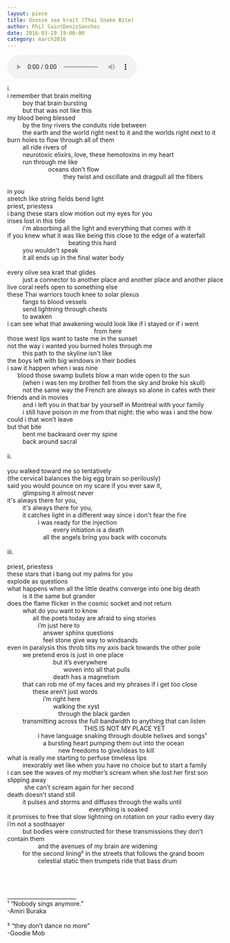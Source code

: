 ```yaml
---
layout: piece
title: Oxosse sea krait (Thai Snake Bite)
author: Phil SaintDenisSanchez
date: 2016-03-19 19:00:00
category: march2016
---
```

<audio controls>
  <source src="Oxosse_sea_krait.mp3" type="audio/mpeg">
Your browser does not support the audio element.
</audio>

<p>i.<br />
i remember that brain melting<br />
&nbsp;&nbsp;&nbsp;&nbsp;&nbsp;&nbsp;&nbsp;&nbsp;&nbsp;boy that brain bursting<br />
&nbsp;&nbsp;&nbsp;&nbsp;&nbsp;&nbsp;&nbsp;&nbsp;&nbsp;but that was not like this<br />
my blood being blessed<br />
&nbsp;&nbsp;&nbsp;&nbsp;&nbsp;&nbsp;&nbsp;&nbsp;&nbsp;by the tiny rivers the conduits ride between<br />
&nbsp;&nbsp;&nbsp;&nbsp;&nbsp;&nbsp;&nbsp;&nbsp;&nbsp;the earth and the world right next to it and the worlds right next to it<br />
burn holes to flow through all of them<br />
&nbsp;&nbsp;&nbsp;&nbsp;&nbsp;&nbsp;&nbsp;&nbsp;&nbsp;all ride rivers of<br />
&nbsp;&nbsp;&nbsp;&nbsp;&nbsp;&nbsp;&nbsp;&nbsp;&nbsp;neurotoxic elixirs, love, these hemotoxins in my heart<br />
&nbsp;&nbsp;&nbsp;&nbsp;&nbsp;&nbsp;&nbsp;&nbsp;&nbsp;run through me like<br />
&nbsp;&nbsp;&nbsp;&nbsp;&nbsp;&nbsp;&nbsp;&nbsp;&nbsp;&nbsp;&nbsp;&nbsp;&nbsp;&nbsp;&nbsp;&nbsp;&nbsp;&nbsp;&nbsp;&nbsp;&nbsp;&nbsp;&nbsp;&nbsp;oceans don&#39;t flow<br />
&nbsp;&nbsp;&nbsp;&nbsp;&nbsp;&nbsp;&nbsp;&nbsp;&nbsp;&nbsp;&nbsp;&nbsp;&nbsp;&nbsp;&nbsp;&nbsp;&nbsp;&nbsp;&nbsp;&nbsp;&nbsp;&nbsp;&nbsp;&nbsp;&nbsp;&nbsp;&nbsp;&nbsp;&nbsp;&nbsp;&nbsp;&nbsp;&nbsp;they twist and oscillate and dragpull all the fibers<br />
<br />
in you<br />
stretch like string fields bend light<br />
priest, priestess<br />
i bang these stars slow motion out my eyes for you<br />
irises lost in this tide<br />
&nbsp;&nbsp;&nbsp;&nbsp;&nbsp;&nbsp;&nbsp;&nbsp;&nbsp;i&#39;m absorbing all the light and everything that comes with it<br />
if you knew what it was like being this close to the edge of a waterfall<br />
&nbsp;&nbsp;&nbsp;&nbsp;&nbsp;&nbsp;&nbsp;&nbsp;&nbsp;&nbsp;&nbsp;&nbsp;&nbsp;&nbsp;&nbsp;&nbsp;&nbsp;&nbsp;&nbsp;&nbsp;&nbsp;&nbsp;&nbsp;&nbsp;&nbsp;&nbsp;&nbsp;&nbsp;&nbsp;&nbsp;&nbsp;&nbsp;&nbsp;&nbsp;&nbsp;&nbsp;beating this hard<br />
&nbsp;&nbsp;&nbsp;&nbsp;&nbsp;&nbsp;&nbsp;&nbsp;&nbsp;you wouldn&#39;t speak<br />
&nbsp;&nbsp;&nbsp;&nbsp;&nbsp;&nbsp;&nbsp;&nbsp;&nbsp;it all ends up in the final water body<br />
<br />
every olive sea krait that glides<br />
&nbsp;&nbsp;&nbsp;&nbsp;&nbsp;&nbsp;&nbsp;&nbsp;&nbsp;just a connector to another place and another place and another place<br />
live coral reefs open to something else<br />
these Thai warriors touch knee to solar plexus<br />
&nbsp;&nbsp;&nbsp;&nbsp;&nbsp;&nbsp;&nbsp;&nbsp;&nbsp;fangs to blood vessels<br />
&nbsp;&nbsp;&nbsp;&nbsp;&nbsp;&nbsp;&nbsp;&nbsp;&nbsp;send lightning through chests<br />
&nbsp;&nbsp;&nbsp;&nbsp;&nbsp;&nbsp;&nbsp;&nbsp;&nbsp;to awaken<br />
i can see what that awakening would look like if i stayed or if i went<br />
&nbsp;&nbsp;&nbsp;&nbsp;&nbsp;&nbsp;&nbsp;&nbsp;&nbsp;&nbsp;&nbsp;&nbsp;&nbsp;&nbsp;&nbsp;&nbsp;&nbsp;&nbsp;&nbsp;&nbsp;&nbsp;&nbsp;&nbsp;&nbsp;&nbsp;&nbsp;&nbsp;&nbsp;&nbsp;&nbsp;&nbsp;&nbsp;&nbsp;&nbsp;&nbsp;&nbsp;&nbsp;&nbsp;&nbsp;&nbsp;&nbsp;&nbsp;&nbsp;&nbsp;&nbsp;&nbsp;&nbsp;&nbsp;&nbsp;&nbsp;&nbsp;from here<br />
those west lips want to taste me in the sunset<br />
not the way i wanted you burned holes through me<br />
&nbsp;&nbsp;&nbsp;&nbsp;&nbsp;&nbsp;&nbsp;&nbsp;&nbsp;this path to the skyline isn&#39;t like<br />
the boys left with big windows in their bodies<br />
i saw it happen when i was nine<br />
&nbsp;&nbsp;&nbsp;&nbsp;&nbsp;&nbsp;blood those swamp bullets blow a man wide open to the sun<br />
&nbsp;&nbsp;&nbsp;&nbsp;&nbsp;&nbsp;&nbsp;&nbsp;&nbsp;(when i was ten my brother fell from the sky and broke his skull)<br />
&nbsp;&nbsp;&nbsp;&nbsp;&nbsp;&nbsp;&nbsp;&nbsp;&nbsp;not the same way the French are always so alone in caf&eacute;s with their friends and in movies<br />
&nbsp;&nbsp;&nbsp;&nbsp;&nbsp;&nbsp;&nbsp;&nbsp;&nbsp;and i left you in that bar by yourself in Montreal with your family<br />
&nbsp;&nbsp;&nbsp;&nbsp;&nbsp;&nbsp;&nbsp;&nbsp;&nbsp;i still have poison in me from that night: the who was i and the how could i that won&rsquo;t leave<br />
but that bite<br />
&nbsp;&nbsp;&nbsp;&nbsp;&nbsp;&nbsp;&nbsp;&nbsp;&nbsp;bent me backward over my spine<br />
&nbsp;&nbsp;&nbsp;&nbsp;&nbsp;&nbsp;&nbsp;&nbsp;&nbsp;back around sacral<br />
<br />
ii.<br />
<br />
you walked toward me so tentatively<br />
(the cervical balances the big egg brain so perilously)<br />
said you would pounce on my scare if you ever saw it,<br />
&nbsp;&nbsp;&nbsp;&nbsp;&nbsp;&nbsp;&nbsp;&nbsp;&nbsp;glimpsing it almost never<br />
it&#39;s always there for you,<br />
&nbsp;&nbsp;&nbsp;&nbsp;&nbsp;&nbsp;&nbsp;&nbsp;&nbsp;it&#39;s always there for you,<br />
&nbsp;&nbsp;&nbsp;&nbsp;&nbsp;&nbsp;&nbsp;&nbsp;&nbsp;it catches light in a different way since i don&#39;t fear the fire<br />
&nbsp;&nbsp;&nbsp;&nbsp;&nbsp;&nbsp;&nbsp;&nbsp;&nbsp;&nbsp;&nbsp;&nbsp;&nbsp;&nbsp;&nbsp;&nbsp;&nbsp;&nbsp;i was ready for the injection<br />
&nbsp;&nbsp;&nbsp;&nbsp;&nbsp;&nbsp;&nbsp;&nbsp;&nbsp;&nbsp;&nbsp;&nbsp;&nbsp;&nbsp;&nbsp;&nbsp;&nbsp;&nbsp;&nbsp;&nbsp;&nbsp;&nbsp;&nbsp;&nbsp;&nbsp;&nbsp;&nbsp;every initiation is a death<br />
&nbsp;&nbsp;&nbsp;&nbsp;&nbsp;&nbsp;&nbsp;&nbsp;&nbsp;&nbsp;&nbsp;&nbsp;&nbsp;&nbsp;&nbsp;&nbsp;&nbsp;&nbsp;&nbsp;&nbsp;&nbsp;all the angels bring you back with coconuts<br />
<br />
iii.<br />
<br />
priest, priestess<br />
these stars that i bang out my palms for you<br />
explode as questions<br />
what happens when all the little deaths converge into one big death<br />
&nbsp;&nbsp;&nbsp;&nbsp;&nbsp;&nbsp;&nbsp;&nbsp;&nbsp;is it the same but grander<br />
does the flame flicker in the cosmic socket and not return<br />
&nbsp;&nbsp;&nbsp;&nbsp;&nbsp;&nbsp;&nbsp;&nbsp;&nbsp;what do you want to know<br />
&nbsp;&nbsp;&nbsp;&nbsp;&nbsp;&nbsp;&nbsp;&nbsp;&nbsp;&nbsp;&nbsp;&nbsp;&nbsp;&nbsp;&nbsp;all the poets today are afraid to sing stories<br />
&nbsp;&nbsp;&nbsp;&nbsp;&nbsp;&nbsp;&nbsp;&nbsp;&nbsp;&nbsp;&nbsp;&nbsp;&nbsp;&nbsp;&nbsp;&nbsp;&nbsp;&nbsp;i&rsquo;m just here to<br />
&nbsp;&nbsp;&nbsp;&nbsp;&nbsp;&nbsp;&nbsp;&nbsp;&nbsp;&nbsp;&nbsp;&nbsp;&nbsp;&nbsp;&nbsp;&nbsp;&nbsp;&nbsp;&nbsp;&nbsp;&nbsp;answer sphinx questions<br />
&nbsp;&nbsp;&nbsp;&nbsp;&nbsp;&nbsp;&nbsp;&nbsp;&nbsp;&nbsp;&nbsp;&nbsp;&nbsp;&nbsp;&nbsp;&nbsp;&nbsp;&nbsp;&nbsp;&nbsp;&nbsp;feel stone give way to windsands<br />
even in paralysis this throb tilts my axis back towards the other pole<br />
&nbsp;&nbsp;&nbsp;&nbsp;&nbsp;&nbsp;&nbsp;&nbsp;&nbsp;we pretend eros is just in one place<br />
&nbsp;&nbsp;&nbsp;&nbsp;&nbsp;&nbsp;&nbsp;&nbsp;&nbsp;&nbsp;&nbsp;&nbsp;&nbsp;&nbsp;&nbsp;&nbsp;&nbsp;&nbsp;&nbsp;&nbsp;&nbsp;&nbsp;&nbsp;&nbsp;&nbsp;&nbsp;&nbsp;but it&rsquo;s everywhere<br />
&nbsp;&nbsp;&nbsp;&nbsp;&nbsp;&nbsp;&nbsp;&nbsp;&nbsp;&nbsp;&nbsp;&nbsp;&nbsp;&nbsp;&nbsp;&nbsp;&nbsp;&nbsp;&nbsp;&nbsp;&nbsp;&nbsp;&nbsp;&nbsp;&nbsp;&nbsp;&nbsp;&nbsp;&nbsp;&nbsp;&nbsp;&nbsp;&nbsp;woven into all that pulls<br />
&nbsp;&nbsp;&nbsp;&nbsp;&nbsp;&nbsp;&nbsp;&nbsp;&nbsp;&nbsp;&nbsp;&nbsp;&nbsp;&nbsp;&nbsp;&nbsp;&nbsp;&nbsp;&nbsp;&nbsp;&nbsp;&nbsp;&nbsp;&nbsp;&nbsp;&nbsp;&nbsp;death has a magnetism<br />
&nbsp;&nbsp;&nbsp;&nbsp;&nbsp;&nbsp;&nbsp;&nbsp;&nbsp;that can rob me of my faces and my phrases if i get too close<br />
&nbsp;&nbsp;&nbsp;&nbsp;&nbsp;&nbsp;&nbsp;&nbsp;&nbsp;&nbsp;&nbsp;&nbsp;&nbsp;&nbsp;&nbsp;these aren&rsquo;t just words<br />
&nbsp;&nbsp;&nbsp;&nbsp;&nbsp;&nbsp;&nbsp;&nbsp;&nbsp;&nbsp;&nbsp;&nbsp;&nbsp;&nbsp;&nbsp;&nbsp;&nbsp;&nbsp;&nbsp;&nbsp;&nbsp;i&rsquo;m right here<br />
&nbsp;&nbsp;&nbsp;&nbsp;&nbsp;&nbsp;&nbsp;&nbsp;&nbsp;&nbsp;&nbsp;&nbsp;&nbsp;&nbsp;&nbsp;&nbsp;&nbsp;&nbsp;&nbsp;&nbsp;&nbsp;&nbsp;&nbsp;&nbsp;&nbsp;&nbsp;&nbsp;walking the xyst<br />
&nbsp;&nbsp;&nbsp;&nbsp;&nbsp;&nbsp;&nbsp;&nbsp;&nbsp;&nbsp;&nbsp;&nbsp;&nbsp;&nbsp;&nbsp;&nbsp;&nbsp;&nbsp;&nbsp;&nbsp;&nbsp;&nbsp;&nbsp;&nbsp;&nbsp;&nbsp;&nbsp;&nbsp;&nbsp;&nbsp;through the black garden<br />
&nbsp;&nbsp;&nbsp;&nbsp;&nbsp;&nbsp;&nbsp;&nbsp;&nbsp;transmitting across the full bandwidth to anything that can listen<br>
&nbsp;&nbsp;&nbsp;&nbsp;&nbsp;&nbsp;&nbsp;&nbsp;&nbsp;&nbsp;&nbsp;&nbsp;&nbsp;&nbsp;&nbsp;&nbsp;&nbsp;&nbsp;&nbsp;&nbsp;&nbsp;&nbsp;&nbsp;&nbsp;&nbsp;&nbsp;&nbsp;&nbsp;&nbsp;&nbsp;&nbsp;&nbsp;&nbsp;&nbsp;&nbsp;&nbsp;&nbsp;&nbsp;&nbsp;&nbsp;&nbsp;&nbsp;&nbsp;&nbsp;&nbsp;THIS IS NOT MY PLACE YET<br />
&nbsp;&nbsp;&nbsp;&nbsp;&nbsp;&nbsp;&nbsp;&nbsp;&nbsp;&nbsp;&nbsp;&nbsp;&nbsp;&nbsp;&nbsp;&nbsp;&nbsp;&nbsp;i have language snaking through double helixes and songs&sup1;<br />
&nbsp;&nbsp;&nbsp;&nbsp;&nbsp;&nbsp;&nbsp;&nbsp;&nbsp;&nbsp;&nbsp;&nbsp;&nbsp;&nbsp;&nbsp;&nbsp;&nbsp;&nbsp;&nbsp;&nbsp;&nbsp;a bursting heart pumping them out into the ocean<br />
&nbsp;&nbsp;&nbsp;&nbsp;&nbsp;&nbsp;&nbsp;&nbsp;&nbsp;&nbsp;&nbsp;&nbsp;&nbsp;&nbsp;&nbsp;&nbsp;&nbsp;&nbsp;&nbsp;&nbsp;&nbsp;&nbsp;&nbsp;&nbsp;&nbsp;&nbsp;&nbsp;&nbsp;&nbsp;&nbsp;new freedoms to give/ideas to kill<br />
what is really me starting to perfuse timeless lips<br />
&nbsp;&nbsp;&nbsp;&nbsp;&nbsp;&nbsp;&nbsp;&nbsp;&nbsp;inexorably wet like when you have no choice but to start a family<br />
i can see the waves of my mother&rsquo;s scream when she lost her first son slipping away<br />
&nbsp;&nbsp;&nbsp;&nbsp;&nbsp;&nbsp;&nbsp;&nbsp;&nbsp;&nbsp;she can&rsquo;t scream again for her second<br />
death doesn&rsquo;t stand still<br />
&nbsp;&nbsp;&nbsp;&nbsp;&nbsp;&nbsp;&nbsp;&nbsp;&nbsp;it pulses and storms and diffuses through the walls until<br />
&nbsp;&nbsp;&nbsp;&nbsp;&nbsp;&nbsp;&nbsp;&nbsp;&nbsp;&nbsp;&nbsp;&nbsp;&nbsp;&nbsp;&nbsp;&nbsp;&nbsp;&nbsp;&nbsp;&nbsp;&nbsp;&nbsp;&nbsp;&nbsp;&nbsp;&nbsp;&nbsp;&nbsp;&nbsp;&nbsp;&nbsp;&nbsp;&nbsp;&nbsp;&nbsp;&nbsp;&nbsp;&nbsp;&nbsp;&nbsp;&nbsp;&nbsp;&nbsp;&nbsp;&nbsp;&nbsp;&nbsp;&nbsp;everything is soaked<br />
it promises to free that slow lightning on rotation on your radio every day<br />
i&rsquo;m not a soothsayer<br />
&nbsp;&nbsp;&nbsp;&nbsp;&nbsp;&nbsp;&nbsp;&nbsp;&nbsp;but bodies were constructed for these transmissions they don&rsquo;t contain them<br />
&nbsp;&nbsp;&nbsp;&nbsp;&nbsp;&nbsp;&nbsp;&nbsp;&nbsp;&nbsp;&nbsp;&nbsp;&nbsp;&nbsp;&nbsp;&nbsp;&nbsp;&nbsp;and the avenues of my brain are widening<br />
&nbsp;&nbsp;&nbsp;&nbsp;&nbsp;&nbsp;&nbsp;&nbsp;&nbsp;for the second lining&sup2; in the streets that follows the grand boom<br />
&nbsp;&nbsp;&nbsp;&nbsp;&nbsp;&nbsp;&nbsp;&nbsp;&nbsp;&nbsp;&nbsp;&nbsp;&nbsp;&nbsp;&nbsp;&nbsp;&nbsp;&nbsp;celestial static then trumpets ride that bass drum</p>
<br />
<br />
<br />
_________________________<br />
&sup1; &ldquo;Nobody sings anymore.&rdquo;<br>-Amiri Buraka<br /><br>
&sup2; &ldquo;they don&rsquo;t dance no more&rdquo;<br>-Goodie Mob<br><br>